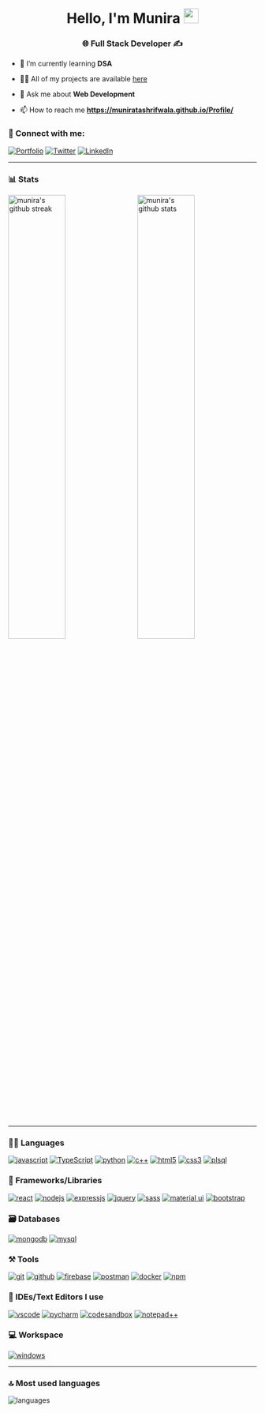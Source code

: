

<h1 align="center">Hello, I'm Munira <img src="https://raw.githubusercontent.com/MartinHeinz/MartinHeinz/master/wave.gif" width="30"></h1>
<h3 align="center">🌐 Full Stack Developer ✍ </h3>

- 🌱 I’m currently learning **DSA**

- 👨‍💻 All of my projects are available [here](https://muniratashrifwala.github.io/Profile/)

- 💬 Ask me about **Web Development**

- 📫 How to reach me **https://muniratashrifwala.github.io/Profile/**

### 🤝 Connect with me:

[![Portfolio](https://img.shields.io/badge/Portfolio-000000?style=for-the-badge&logo=Portfolio&logoColor=white)](https://muniratashrifwala.github.io/Profile/)
[![Twitter](https://img.shields.io/badge/Twitter-1DA1F2?style=for-the-badge&logo=twitter&logoColor=white)](https://twitter.com/MuniraTash)
[![LinkedIn](https://img.shields.io/badge/LinkedIn-0077B5?style=for-the-badge&logo=linkedin&logoColor=white)](https://www.linkedin.com/in/muniratashrifwala)

---

### 📊 Stats

<img src="https://github-readme-stats.vercel.app/api?username=muniratashrifwala&include_all_commits=true&show_icons=true&theme=github_dark&hide_border=true" alt="munira's github stats" width="48%" align="right" >
<img src="https://github-readme-streak-stats.herokuapp.com/?user=muniratashrifwala&theme=tokyonight&hide_border=true" alt="munira's github streak" width="48%" >

---

### 🧑‍💻 Languages

[![javascript](https://img.shields.io/badge/JavaScript-323330?style=for-the-badge&logo=javascript&logoColor=F7DF1E)](https://muniratashrifwala.github.io/Profile/)
[![TypeScript](https://img.shields.io/badge/TypeScript-007ACC?style=for-the-badge&logo=typescript&logoColor=white)](https://muniratashrifwala.github.io/Profile/)
[![python](https://img.shields.io/badge/Python-FFD43B?style=for-the-badge&logo=python&logoColor=darkgreen)](https://muniratashrifwala.github.io/Profile/)
[![c++](https://img.shields.io/badge/C%2B%2B-00599C?style=for-the-badge&logo=c%2B%2B&logoColor=white)](https://muniratashrifwala.github.io/Profile/)
[![html5](https://img.shields.io/badge/HTML5-E34F26?style=for-the-badge&logo=html5&logoColor=white)](https://muniratashrifwala.github.io/Profile/)
[![css3](https://img.shields.io/badge/CSS3-1572B6?style=for-the-badge&logo=css3&logoColor=white)](https://muniratashrifwala.github.io/Profile/)
[![plsql](https://img.shields.io/badge/PLSQL-F80000?style=for-the-badge&logo=oracle&logoColor=black)](https://muniratashrifwala.github.io/Profile/)

### 🧩 Frameworks/Libraries

[![react](https://img.shields.io/badge/React-20232A?style=for-the-badge&logo=react&logoColor=61DAFB)](https://muniratashrifwala.github.io/Profile/)
[![nodejs](https://img.shields.io/badge/Node.js-339933?style=for-the-badge&logo=nodedotjs&logoColor=white)](https://muniratashrifwala.github.io/Profile/)
[![expressjs](https://img.shields.io/badge/Express.js-000000?style=for-the-badge&logo=express&logoColor=white)](https://muniratashrifwala.github.io/Profile/)
[![jquery](https://img.shields.io/badge/jQuery-0769AD?style=for-the-badge&logo=jquery&logoColor=white)](https://muniratashrifwala.github.io/Profile/)
[![sass](https://img.shields.io/badge/Sass-CC6699?style=for-the-badge&logo=sass&logoColor=white)](https://muniratashrifwala.github.io/Profile/)
[![material ui](https://img.shields.io/badge/Material%20UI-007FFF?style=for-the-badge&logo=mui&logoColor=white)](https://muniratashrifwala.github.io/Profile/)
[![bootstrap](https://img.shields.io/badge/Bootstrap-563D7C?style=for-the-badge&logo=bootstrap&logoColor=white)](https://muniratashrifwala.github.io/Profile/)

### 🗃️ Databases

[![mongodb](https://img.shields.io/badge/MongoDB-4EA94B?style=for-the-badge&logo=mongodb&logoColor=white)](https://muniratashrifwala.github.io/Profile/)
[![mysql](https://img.shields.io/badge/MySQL-005C84?style=for-the-badge&logo=mysql&logoColor=white)](https://muniratashrifwala.github.io/Profile/)

### ⚒️ Tools

[![git](https://img.shields.io/badge/GIT-E44C30?style=for-the-badge&logo=git&logoColor=white)](https://muniratashrifwala.github.io/Profile/)
[![github](https://img.shields.io/badge/GitHub-100000?style=for-the-badge&logo=github&logoColor=white)](https://muniratashrifwala.github.io/Profile/)
[![firebase](https://img.shields.io/badge/firebase-ffca28?style=for-the-badge&logo=firebase&logoColor=black)](https://muniratashrifwala.github.io/Profile/)
[![postman](https://img.shields.io/badge/Postman-FF6C37?style=for-the-badge&logo=Postman&logoColor=white)](https://muniratashrifwala.github.io/Profile/)
[![docker](https://img.shields.io/badge/Docker-2CA5E0?style=for-the-badge&logo=docker&logoColor=white)](https://muniratashrifwala.github.io/Profile/)
[![npm](https://img.shields.io/badge/npm-CB3837?style=for-the-badge&logo=npm&logoColor=white)](https://muniratashrifwala.github.io/Profile/)

### 🧠 IDEs/Text Editors I use

[![vscode](https://img.shields.io/badge/Visual_Studio_Code-0078D4?style=for-the-badge&logo=visual%20studio%20code&logoColor=white)](https://muniratashrifwala.github.io/Profile/)
[![pycharm](https://img.shields.io/badge/PyCharm-000000.svg?&style=for-the-badge&logo=PyCharm&logoColor=white)](https://muniratashrifwala.github.io/Profile/)
[![codesandbox](https://img.shields.io/badge/Codesandbox-000000?style=for-the-badge&logo=CodeSandbox&logoColor=white)](https://muniratashrifwala.github.io/Profile/)
[![notepad++](https://img.shields.io/badge/Notepad++-90E59A.svg?style=for-the-badge&logo=notepad%2B%2B&logoColor=black)](https://muniratashrifwala.github.io/Profile/)

### 💻 Workspace

[![windows](https://img.shields.io/badge/Windows-0078D6?style=for-the-badge&logo=windows&logoColor=white)](https://muniratashrifwala.github.io/Profile/)

---

### 🔝 Most used languages
  <img alt="languages" src="https://github-readme-stats.vercel.app/api/top-langs/?username=muniratashrifwala&theme=github_dark&hide_border=true&hide=Jupyter%20Notebook,css,html,scss,python&layout=compact" />
